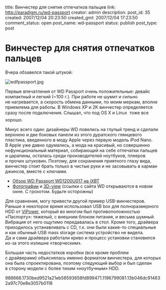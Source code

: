 title: Винчестер для снятия отпечатков пальцев
link: http://paradigm.ru/wd-passport
creator: admin
description:
post_id: 35
created: 2007/12/04 20:23:50
created_gmt: 2007/12/04 17:23:50
comment_status: open
post_name: wd-passport
status: publish
post_type: post

# Винчестер для снятия отпечатков пальцев

Вчера обзавелся такой штукой:

![wdfpassport.jpg](/media/wdfpassport.jpg)

Первые впечатления от WD Passport очень положительные: девайс компактный и легкий (~100 г.). При работе не шумит и сильно не нагревается, а скорость обмена данными, по моим меркам, вполне приемлема для работы. В Windows XP и 2K винчестер определяется сразу после подключения. Слышал, что под OS X и Linux  тоже все хорошо.

Минус всего один: дизайнеры WD повелись на глупый тренд и сделали верхнюю и две боковых панели из этого дуратского глянцевого пластика, введенного в моду Apple через первую модель iPod Nano. В Apple уже давно одумались, а мода на красивый, но совершенно нефункциональный материал, собирающий на себе отпечатки пальцев и царапины, осталась среди производителей ноутбуков, плееров и прочих штуковин. Поэтому, для сохранения приятного глазу вида, винчестер стоит брать только в чистые руки и не засовывать в карман джинсов, вместе с ключами.

  * [Обзор WD Passport WD1200U017 на iXBT](http://www.ixbt.com/storage/wdpassport120.shtml)
  * [Фотографии](http://www.wdc.com/global/products/imageviewer.asp?model=wdfPassport_Portable_2&filter=1047604&currentimage=frnt&lang=en) и [3D-view](http://www.wdc.com/en/flash/index.asp?family=wdfPassport_Portable_2) (ссылки с сайта WD открываются в новом окне. С грохотом. Будьте осторожны)

Для сравнения, могу привести другой пример USB-винчестеров. Раньше я некоторое время использовал USB box для полноразмерного HDD от [ViPower](http://www.vipower.ru/), который во многом был противоположностью «Паспорту»: тяжелый, с внешним блоком питания, и весьма шумный. Вибрация от него ощутимо передавалась в стол. Кроме того, драйвера приходилось устанавливать с CD, т.к. они были какие-то специальные и как обычный USB mass storage система устройство не видела. Да и сами драйвера работали криво и процесс установки становился из-за этого излишне «творческим».

Большая часть недостатков коробки (все кроме проблем с драйверами) объяснялась именно форматом винчестера, для которых она была спроектирована, поэтому следующий выбор и был сделан в сторону модели с более тихим «ноутбучным» HDD.

988666.1730bed9521a21eb56593658fd899471.1196799081.13b046dc914632a97c70e8e3057b0118
